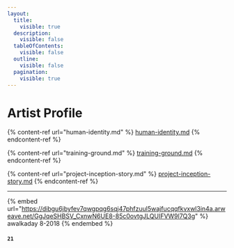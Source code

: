 ```yaml
---
layout:
  title:
    visible: true
  description:
    visible: false
  tableOfContents:
    visible: false
  outline:
    visible: false
  pagination:
    visible: true
---
```


# Artist Profile

{% content-ref url="human-identity.md" %}
[human-identity.md](human-identity.md)
{% endcontent-ref %}

{% content-ref url="training-ground.md" %}
[training-ground.md](training-ground.md)
{% endcontent-ref %}

{% content-ref url="project-inception-story.md" %}
[project-inception-story.md](project-inception-story.md)
{% endcontent-ref %}



***



{% embed url="https://dibgu6jbyfev7qwgpqg6sqj47phfzuul5wajfucqqfkvxwl3in4a.arweave.net/GgJqeSHBSV_CxnwN6UE8-85c0ovtgJLQUIFVW9l7Q3g" %}
awalkaday 8-2018
{% endembed %}



#### `21`
